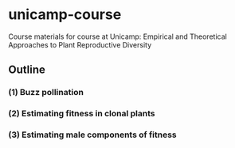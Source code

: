# unicamp-course
Course materials for course at Unicamp: Empirical and Theoretical Approaches to Plant Reproductive Diversity

## Outline

### (1) Buzz pollination
### (2) Estimating fitness in clonal plants
### (3) Estimating male components of fitness
